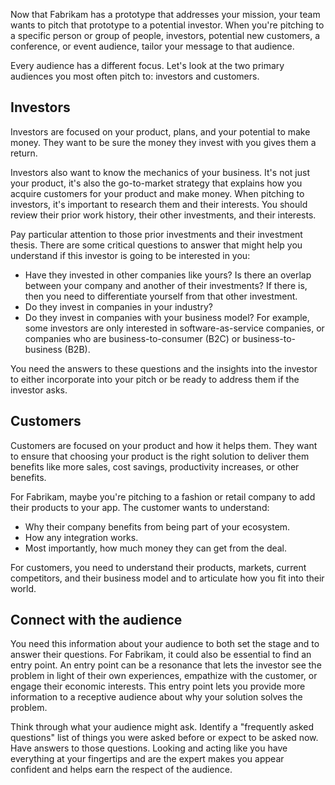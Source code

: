 Now that Fabrikam has a prototype that addresses your mission, your team wants to pitch that prototype to a potential investor. When you're pitching to a specific person or group of people, investors, potential new customers, a conference, or event audience, tailor your message to that audience.

Every audience has a different focus. Let's look at the two primary audiences you most often pitch to: investors and customers.

## Investors

Investors are focused on your product, plans, and your potential to make money. They want to be sure the money they invest with you gives them a return.

Investors also want to know the mechanics of your business. It's not just your product, it's also the go-to-market strategy that explains how you acquire customers for your product and make money. When pitching to investors, it's important to research them and their interests. You should review their prior work history, their other investments, and their interests.

Pay particular attention to those prior investments and their investment thesis. There are some critical questions to answer that might help you understand if this investor is going to be interested in you:

- Have they invested in other companies like yours? Is there an overlap between your company and another of their investments? If there is, then you need to differentiate yourself from that other investment.
- Do they invest in companies in your industry?
- Do they invest in companies with your business model? For example, some investors are only interested in software-as-service companies, or companies who are business-to-consumer (B2C) or business-to-business (B2B).

You need the answers to these questions and the insights into the investor to either incorporate into your pitch or be ready to address them if the investor asks.

## Customers

Customers are focused on your product and how it helps them. They want to ensure that choosing your product is the right solution to deliver them benefits like more sales, cost savings, productivity increases, or other benefits.

For Fabrikam, maybe you're pitching to a fashion or retail company to add their products to your app. The customer wants to understand:

- Why their company benefits from being part of your ecosystem.
- How any integration works.
- Most importantly, how much money they can get from the deal.

For customers, you need to understand their products, markets, current competitors, and their business model and to articulate how you fit into their world.

## Connect with the audience

You need this information about your audience to both set the stage and to answer their questions. For Fabrikam, it could also be essential to find an entry point. An entry point can be a resonance that lets the investor see the problem in light of their own experiences, empathize with the customer, or engage their economic interests. This entry point lets you provide more information to a receptive audience about why your solution solves the problem.

Think through what your audience might ask. Identify a "frequently asked questions" list of things you were asked before or expect to be asked now. Have answers to those questions. Looking and acting like you have everything at your fingertips and are the expert makes you appear confident and helps earn the respect of the audience.
